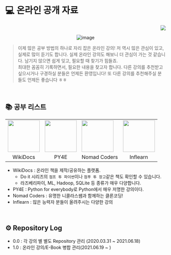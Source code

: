 # 💻 온라인 공개 자료

<div align="right"><a href="https://hits.seeyoufarm.com"/><img src="https://hits.seeyoufarm.com/api/count/incr/badge.svg?url=https://github.com/eona1301/Learn-Online-OpenClass"/></a></div>
<div align="center">

![image](https://user-images.githubusercontent.com/45550607/122666590-32838f80-d1e9-11eb-9c50-3798692e8fad.png)

</div>

> 이제 많은 공부 방법의 하나로 자리 잡은 온라인 강의! 저 역시 많은 관심이 있고, 실제로 많이 듣기도 합니다. 실제 온라인 강의도 해보니 더 관심이 가는 것 같습니다. 남기지 않으면 쉽게 잊고, 필요할 때 찾기가 힘들죠.<br>
> 최대한 꼼꼼히 기록하면서, 필요한 내용을 찾고자 합니다. 다른 강의를 추천받고 싶으시거나 구경하실 분들은 언제든 환영입니다! 또 다른 강의를 추천해주실 분들도 언제든 좋습니다 ㅎㅎ

<br>

## 📚 공부 리스트
<table align="center">
  <tr>
    <td><img src="https://blogfiles.pstatic.net/MjAyMTA2MjBfMjc5/MDAxNjI0MTgzODUxNjk1.KbQA28AocwstYH4Pu7KfD0XZ8d7-D6N41RDPg3HYWq4g.JVfZsyTXJPwfi91F3o-4QgRCZ9rHKwR5aQmB2GKB1QEg.JPEG.dang0113/%EA%B7%B8%EB%A6%BC2.jpg?type=w2" width="100px"></td>
    <td><img src="https://blogfiles.pstatic.net/MjAyMTA2MjBfMTE4/MDAxNjI0MTgzODUxMzg3.QbIXb-rpfV2Jj3Oy0SMz37vOxHjBH_4X2hFzaCKPxV0g.EiumM6KKPuDGaxDAF_wpNfELI-2VtbmV0QRr9cYV4UEg.PNG.dang0113/%EA%B7%B8%EB%A6%BC1.png?type=w2" width="100px"></td>
    <td><img src="https://blogfiles.pstatic.net/MjAyMTA2MjBfMjkw/MDAxNjI0MTgzODUxMDgy.QnoMVlD12RA1KLt95_aLdjvzsJjJED-LNMTAzt-RgTog.ECMogdkzHhcq2p7I88XRdheOXUyFk2393LL7FBpkiC8g.PNG.dang0113/Nomad_Coder.png?type=w2" width="100px"></td>
    <td><img src="https://blogfiles.pstatic.net/MjAyMTA3MThfMjAg/MDAxNjI2NjE3OTcwOTY4.ZqbboCwheObXiSpT9C0yAShbkNaebxlej0OuOW-IfE8g.YJvpKf4tPD-l_yV6tKsGwKSDI4kdaNI3AfiEdJfLkHAg.PNG.dang0113/%EB%8B%A4%EC%9A%B4%EB%A1%9C%EB%93%9C.png?type=w2" width="100px"></td>
  </tr>
  <tr>
    <td align="center">WikiDocs</td>
    <td align="center">PY4E</td>
    <td align="center">Nomad Coders</td>
    <td align="center">Inflearn</td>
  </tr>
</table>

+ WikiDocs : 온라인 책을 제작/공유하는 플랫폼. 
  + Do it 시리즈의 `점프 투 파이썬`이나 `점푸 투 장고`같은 책도 확인할 수 있습니다.
  + 라즈베리파이, ML, Hadoop, SQLite 등 종류가 매우 다양합니다.
+ PY4E : Python for everybody로 Python에서 매우 저명한 강의이다.
+ Nomad Coders : 유명한 니콜라스쌤과 함께하는 클론코딩!
+ Inflearn : 많은 능력자 분들이 올려주시는 다양한 강의

<br>

## ⚙ Repository Log
+ 0.0 : 각 강의 별 별도 Repository 관리 (2020.03.31 ~ 2021.06.18)
+ 1.0 : 온라인 강의/E-Book 병합 관리(2021.06.19 ~ )
